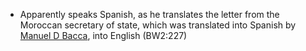- Apparently speaks Spanish, as he translates the letter from the Moroccan secretary of state, which was translated into Spanish by [Manuel D Bacca](), into English (BW2:227)